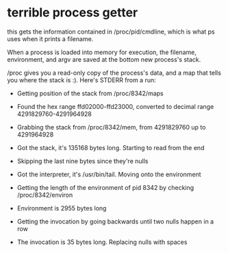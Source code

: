 terrible process getter
====

this gets the information contained in /proc/pid/cmdline, which is what ps uses when it prints a filename.

When a process is loaded into memory for execution, the filename, environment, and argv are saved at the bottom new process's stack.

/proc gives you a read-only copy of the process's data, and a map that tells you where the stack is :). Here's STDERR from a run:

 - Getting position of the stack from /proc/8342/maps
 
 - Found the hex range ffd02000-ffd23000, converted to decimal range 4291829760-4291964928
 
 - Grabbing the stack from /proc/8342/mem, from 4291829760 up to 4291964928
 
 - Got the stack, it's 135168 bytes long. Starting to read from the end
 
 - Skipping the last nine bytes since they're nulls
 
 - Got the interpreter, it's /usr/bin/tail. Moving onto the environment
 
 - Getting the length of the environment of pid 8342 by checking /proc/8342/environ
 
 - Environment is 2955 bytes long
 
 - Getting the invocation by going backwards until two nulls happen in a row
 
 - The invocation is 35 bytes long. Replacing nulls with spaces
